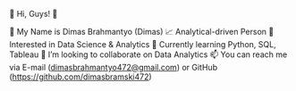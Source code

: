 👋 Hi, Guys! 👋 

📛 My Name is Dimas Brahmantyo (Dimas)
📈 Analytical-driven Person
👀 Interested in Data Science & Analytics
🌱 Currently learning Python, SQL, Tableau
💞️ I’m looking to collaborate on Data Analytics
📫 You can reach me via E-mail (dimasbrahmantyo472@gmail.com) or GitHub (https://github.com/dimasbramski472)

<!---
dimasbramski472/dimasbramski472 is a ✨ special ✨ repository because its `README.md` (this file) appears on your GitHub profile.
You can click the Preview link to take a look at your changes.
--->
